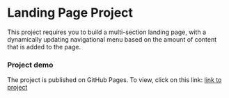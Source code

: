 # Landing Page Project

This project requires you to build a multi-section landing page, with a dynamically updating navigational menu based on the amount of content that is added to the page.



### Project demo

The project is published on GitHub Pages. To view, click on this link: [link to project](https://elhaw.github.io/ladnding-page-project/)
